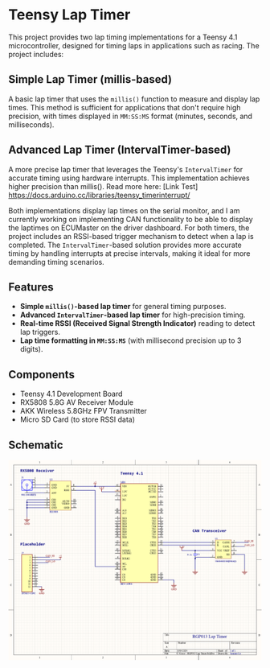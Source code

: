 # Teensy Lap Timer

This project provides two lap timing implementations for a Teensy 4.1 microcontroller, designed for timing laps in applications such as racing. The project includes:

## Simple Lap Timer (millis-based)
A basic lap timer that uses the `millis()` function to measure and display lap times. This method is sufficient for applications that don't require high precision, with times displayed in `MM:SS:MS` format (minutes, seconds, and milliseconds).

## Advanced Lap Timer (IntervalTimer-based)
A more precise lap timer that leverages the Teensy's `IntervalTimer` for accurate timing using hardware interrupts. This implementation achieves higher precision than millis(). Read more here: [Link Test] https://docs.arduino.cc/libraries/teensy_timerinterrupt/

Both implementations display lap times on the serial monitor, and I am currently working on implementing CAN functionality to be able to display the laptimes on ECUMaster on the driver dashboard. For both timers, the project includes an RSSI-based trigger mechanism to detect when a lap is completed. The `IntervalTimer`-based solution provides more accurate timing by handling interrupts at precise intervals, making it ideal for more demanding timing scenarios.

## Features
- **Simple `millis()`-based lap timer** for general timing purposes.
- **Advanced `IntervalTimer`-based lap timer** for high-precision timing.
- **Real-time RSSI (Received Signal Strength Indicator)** reading to detect lap triggers.
- **Lap time formatting in `MM:SS:MS`** (with millisecond precision up to 3 digits).

## Components
- Teensy 4.1 Development Board
- RX5808 5.8G AV Receiver Module
- AKK Wireless 5.8GHz FPV Transmitter 
- Micro SD Card (to store RSSI data)
  
## Schematic
![](pictures/Schematic.png)
